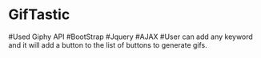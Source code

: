 # GifTastic
#Used Giphy API
#BootStrap
#Jquery
#AJAX
#User can add any keyword and it will add a button to the list of buttons to generate gifs.

